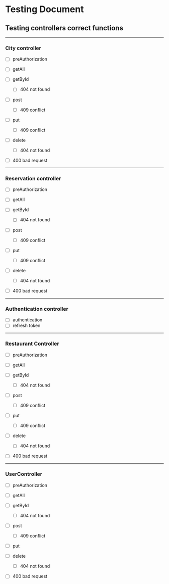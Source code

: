 # Testing Document

## Testing controllers correct functions

--------------------------

### City controller

- [ ] preAuthorization

- [ ] getAll
- [ ] getById
  - [ ] 404 not found
- [ ] post
  - [ ] 409 conflict
- [ ] put
  - [ ] 409 conflict
- [ ] delete
  - [ ] 404 not found
- [ ] 400 bad request


--------------------------

### Reservation controller

- [ ] preAuthorization

- [ ] getAll
- [ ] getById
  - [ ] 404 not found
- [ ] post
  - [ ] 409 conflict
- [ ] put
  - [ ] 409 conflict
- [ ] delete
  - [ ] 404 not found
- [ ] 400 bad request

--------------------------

### Authentication controller

- [ ] authentication
- [ ] refresh token

--------------------------

### Restaurant Controller

- [ ] preAuthorization

- [ ] getAll
- [ ] getById
  - [ ] 404 not found
- [ ] post
  - [ ] 409 conflict
- [ ] put
  - [ ] 409 conflict
- [ ] delete
  - [ ] 404 not found
- [ ] 400 bad request


--------------------------

### UserController

- [ ] preAuthorization

- [ ] getAll
- [ ] getById
  - [ ] 404 not found
- [ ] post
  - [ ] 409 conflict
- [ ] put
- [ ] delete
  - [ ] 404 not found
- [ ] 400 bad request